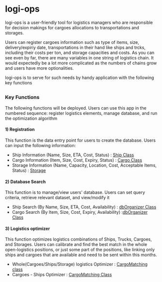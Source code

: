 # logi-ops

logi-ops is a user-friendly tool for logistics managers who are responsible for decision makings for cargoes allocations to transportations and storages.

Users can register cargoes information such as type of items, size, delivery/expiriy date, transportations in their hand like ships and trcks, including their costs per ton, and storage capacities and costs. 
As you can see even by far, there are many variables in one string of logistics chain. 
It would expectedly be a lot more complicated as the numbers of chains grow and users have more optionalities.

logi-ops is to serve for such needs by handy application with the following key functions

##
### Key Functions
The following functions will be deployed. Users can use this app in the numbered sequence: register logistics elements, manage database, and run the optimization algorithm 

#### 1) Registration 
   This function is the data entry point for users to create the database. Users can input the following information:
   - Ship Information (Name, Size, ETA, Cost, Status) : [Ship Class](https://github.com/Snafkin547/logi-ops/blob/351918292e8e8bc30a5e5a9aff9a3ebb563af90d/src/cpw/Ship.java#L3)
   - Cargo Information (Item, Size, Cost, Expiry, Status) : [Cargo Class](https://github.com/Snafkin547/logi-ops/blob/351918292e8e8bc30a5e5a9aff9a3ebb563af90d/src/cpw/Cargo.java#L3)
   - Storage Information (Name, Capacity, Location, Cost, Acceptable Items, Status) : [Storage](https://github.com/Snafkin547/logi-ops/blob/483f990c4fe8cda8742c8a2769e04768cf147e8b/src/cpw/Storage.java#L6)

#### 2) Database Search
   This function is to manage/view users' database. Users can set query criteria, retrieve relevant dataset, and view/modify it
   - Ship Search (By Name, Size, ETA, Cost, Availability) : [dbOrganizer Class](https://github.com/Snafkin547/logi-ops/blob/351918292e8e8bc30a5e5a9aff9a3ebb563af90d/src/cpw/dbOrganizer.java#L5)
   - Cargo Search (By Item, Size, Cost, Expiry, Availability) :[dbOrganizer Class](https://github.com/Snafkin547/logi-ops/blob/4b18dd5785d1c90119b4a63ee7cc39aa05a294bd/src/cpw/dbOrganizer.java#L30)

####  3) Logistics optimizer
   This function optimizes logistics combinations of Ships, Trucks, Cargoes, and Storages. Users can calibrate and find the best match in the whole open-logistics positions, or just some part of the positions, like linking only ships and cargoes that are available and need to be sent within this months.
   - Whole(Cargoes/Ships/Storage) logistics Optimizer : [CargoMatching class](https://github.com/Snafkin547/logi-ops/blob/4b18dd5785d1c90119b4a63ee7cc39aa05a294bd/src/cpw/CargoMatching.java#L324)
   - Cargoes - Ships Optimizer : [CargoMatching Class](https://github.com/Snafkin547/logi-ops/blob/351918292e8e8bc30a5e5a9aff9a3ebb563af90d/src/cpw/CargoMatching.java#L6)
